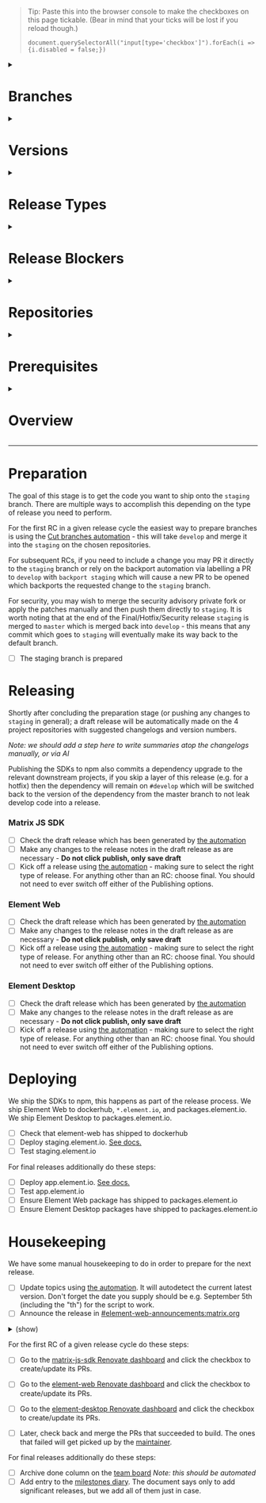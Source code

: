 > Tip: Paste this into the browser console to make the checkboxes on this page tickable. (Bear in mind that your ticks will be lost if you reload though.)
>
> ```
> document.querySelectorAll("input[type='checkbox']").forEach(i => {i.disabled = false;})
> ```

<details><summary><h1>Branches</h1></summary><blockquote>

#### develop

The develop branch holds the very latest and greatest code we have to offer, as such it may be less stable. It corresponds to the develop.element.io CD platform.

#### staging

The staging branch corresponds to the very latest release regardless of whether it is an RC or not. Deployed to staging.element.io manually.

#### master

The master branch is the most stable as it is the very latest non-RC release. Deployed to app.element.io manually.

</blockquote></details>

<details><summary><h1>Versions</h1></summary><blockquote>

The matrix-js-sdk follows semver, most releases will bump the minor version number.
Breaking changes will bump the major version number.
Element Web & Element Desktop do not follow semver and always have matching version numbers. The patch version number is normally incremented for every release.

</blockquote></details>

<details><summary><h1>Release Types</h1></summary><blockquote>

#### Release candidate

A normal release begins with a Release Candidate on the Tick phase of the release cycle,
and may contain as many further RCs as are needed before the Tock phase of cycle.
Each subsequent RC may add additional commits via any of the means of preparation.

A normal release is the most typical run-of-the-mill release,
with at least one RC (Release Candidate) followed by a FINAL release.
The typical cadence for these is every 2 weeks we'll do a new initial RC,
then the following week we'll do that release cycle's FINAL release with sometimes more RCs in between, as needed.

#### Final

A normal release culminates with a Final release on the Tock phase of the cycle.
This may be merely shipping the very latest RC with an adjusted version number,
but can also include (hopefully small) additional changes present on `staging` if they are deemed safe to skip an RC.

### Hotfix / Security

This is an accelerated type of release which sits somewhere between RC and Final.
They tend to contain few patches delta from the previous release but also skip any form of RC
and in the case of Security the patch lands on GitHub only moments prior.
For all intents and purposes they are the same as a Final release but with a different purpose.

</blockquote></details>

<details><summary><h1>Release Blockers</h1></summary><blockquote>

You should become release rabbit on the day after the last full release.
For that week, it's your job to keep an eye on the Releases room and see whether any issues marked `X-Release-Blocker` are opened,
or were already open. You should chase people to fix them, so that on RC day you can make the release.

If release-blocking issues are still open, you need to delay the release until they are fixed or reclassified.

There are two labels for tracking release blockers.

#### X-Release-Blocker

This label applied to an issue means we cannot ship a release affected by the specific issue.
This means we cannot cut branches for an RC but security & hotfix releases may still be fine.

#### X-Upcoming-Release-Blocker

This label applied to an issue means that the next (read: not current) release cycle will be affected by the specific issue.
This label will automagically convert to `X-Release-Blocker` at the conclusion of a full release.

</blockquote></details>

<details><summary><h1>Repositories</h1></summary><blockquote>

This release process revolves around our main repositories:

- [Element Desktop](https://github.com/element-hq/element-desktop/)
- [Element Web](https://github.com/element-hq/element-web/)
- [Matrix JS SDK](https://github.com/matrix-org/matrix-js-sdk/)

We own other repositories, but they have more ad-hoc releases and are not part of the bi-weekly cycle:

- https://github.com/matrix-org/matrix-web-i18n/
- https://github.com/matrix-org/matrix-react-sdk-module-api

</blockquote></details>

<details><summary><h1>Prerequisites</h1></summary><blockquote>

- You must be part of the 2 Releasers GitHub groups:
    - <https://github.com/orgs/element-hq/teams/element-web-releasers>
    - <https://github.com/orgs/matrix-org/teams/element-web-releasers>
- You will need access to the **VPN** ([docs](https://gitlab.matrix.org/new-vector/internal/-/wikis/SRE/Tailscale)) to be able to follow the instructions under Deploy below.
- You will need the ability to **SSH** in to the production machines to be able to follow the instructions under Deploy below. Ensure that your SSH key has a non-empty passphrase, and you registered your SSH key with Ops. Log a ticket at https://github.com/matrix-org/matrix-ansible-private and ask for:
    - Two-factor authentication to be set up on your SSH key. (This is needed to get access to production).
    - SSH access to `horme` (staging.element.io and app.element.io)
    - Permission to sudo on horme as the user `element`
- You need "**jumphost**" configuration in your local `~/.ssh/config`. This should have been set up as part of your onboarding.

</blockquote></details>

<details><summary><h1>Overview</h1></summary><blockquote>

```mermaid
flowchart TD
    P[[Prepare staging branches]]
    P --> R1

    subgraph Releasing
        R1[[Releasing matrix-js-sdk]]
        R2[[Releasing element-web]]
        R3[[Releasing element-desktop]]

        R1 --> R2 --> R3
    end

    R3 --> D1

    subgraph Deploying
        D1[\Deploy staging.element.io/]
        D2[\Check dockerhub/]
        D3[\Deploy app.element.io/]
        D4[\Check desktop package/]

        D1 --> D2 --> D
        D{FINAL?}
        D -->|Yes| D3 --> D4
    end

    D -->|No| H1
    D4 --> H1

    subgraph Housekeeping
        H1[\Update topics/]
        H2[\Announce/]
        H3[\Archive done column/]
        H4[\Add diary entry/]
        H5[\Renovate/]

        H1 --> H2 --> H

        H{FINAL?}
        H -->|Yes| H3 --> H4 --> DONE
        H -->|No| H5
    end

    DONE([You are done!])
    H5 --> DONE
```

</blockquote></details>

---

# Preparation

The goal of this stage is to get the code you want to ship onto the `staging` branch.
There are multiple ways to accomplish this depending on the type of release you need to perform.

For the first RC in a given release cycle the easiest way to prepare branches is using the
[Cut branches automation](https://github.com/element-hq/element-web/actions/workflows/release_prepare.yml) -
this will take `develop` and merge it into the `staging` on the chosen repositories.

For subsequent RCs, if you need to include a change you may PR it directly to the `staging` branch or rely on the
backport automation via labelling a PR to `develop` with `backport staging` which will cause a new PR to be opened
which backports the requested change to the `staging` branch.

For security, you may wish to merge the security advisory private fork or apply the patches manually and then push them directly to `staging`.
It is worth noting that at the end of the Final/Hotfix/Security release `staging` is merged to `master` which is merged back into `develop` -
this means that any commit which goes to `staging` will eventually make its way back to the default branch.

- [ ] The staging branch is prepared

# Releasing

Shortly after concluding the preparation stage (or pushing any changes to `staging` in general);
a draft release will be automatically made on the 4 project repositories with suggested changelogs and version numbers.

_Note: we should add a step here to write summaries atop the changelogs manually, or via AI_

Publishing the SDKs to npm also commits a dependency upgrade to the relevant downstream projects,
if you skip a layer of this release (e.g. for a hotfix) then the dependency will remain on `#develop` which will be
switched back to the version of the dependency from the master branch to not leak develop code into a release.

### Matrix JS SDK

- [ ] Check the draft release which has been generated by [the automation](https://github.com/matrix-org/matrix-js-sdk/actions/workflows/release-drafter.yml)
- [ ] Make any changes to the release notes in the draft release as are necessary - **Do not click publish, only save draft**
- [ ] Kick off a release using [the automation](https://github.com/matrix-org/matrix-js-sdk/actions/workflows/release.yml) - making sure to select the right type of release. For anything other than an RC: choose final. You should not need to ever switch off either of the Publishing options.

### Element Web

- [ ] Check the draft release which has been generated by [the automation](https://github.com/element-hq/element-web/actions/workflows/release-drafter.yml)
- [ ] Make any changes to the release notes in the draft release as are necessary - **Do not click publish, only save draft**
- [ ] Kick off a release using [the automation](https://github.com/element-hq/element-web/actions/workflows/release.yml) - making sure to select the right type of release. For anything other than an RC: choose final. You should not need to ever switch off either of the Publishing options.

### Element Desktop

- [ ] Check the draft release which has been generated by [the automation](https://github.com/element-hq/element-desktop/actions/workflows/release-drafter.yml)
- [ ] Make any changes to the release notes in the draft release as are necessary - **Do not click publish, only save draft**
- [ ] Kick off a release using [the automation](https://github.com/element-hq/element-desktop/actions/workflows/release.yml) - making sure to select the right type of release. For anything other than an RC: choose final. You should not need to ever switch off either of the Publishing options.

# Deploying

We ship the SDKs to npm, this happens as part of the release process.
We ship Element Web to dockerhub, `*.element.io`, and packages.element.io.
We ship Element Desktop to packages.element.io.

- [ ] Check that element-web has shipped to dockerhub
- [ ] Deploy staging.element.io. [See docs.](https://handbook.element.io/books/element-web-team/page/deploying-appstagingelementio)
- [ ] Test staging.element.io

For final releases additionally do these steps:

- [ ] Deploy app.element.io. [See docs.](https://handbook.element.io/books/element-web-team/page/deploying-appstagingelementio)
- [ ] Test app.element.io
- [ ] Ensure Element Web package has shipped to packages.element.io
- [ ] Ensure Element Desktop packages have shipped to packages.element.io

# Housekeeping

We have some manual housekeeping to do in order to prepare for the next release.

- [ ] Update topics using [the automation](https://github.com/element-hq/element-web/actions/workflows/update-topics.yaml). It will autodetect the current latest version. Don't forget the date you supply should be e.g. September 5th (including the "th") for the script to work.
- [ ] Announce the release in [#element-web-announcements:matrix.org](https://matrix.to/#/#element-web-announcements:matrix.org)

<details><summary>(show)</summary>

With wording like:

> Element Web v1.11.24 is here!
>
> This version adds ... and fixes bugs ...
>
> Check it out at app.element.io, in Element Desktop, or from Docker Hub. Changelog and more details at https://github.com/element-hq/element-web/releases/tag/v1.11.24

</details>

For the first RC of a given release cycle do these steps:

- [ ] Go to the [matrix-js-sdk Renovate dashboard](https://github.com/matrix-org/matrix-js-sdk/issues/2406) and click the checkbox to create/update its PRs.

- [ ] Go to the [element-web Renovate dashboard](https://github.com/element-hq/element-web/issues/22941) and click the checkbox to create/update its PRs.

- [ ] Go to the [element-desktop Renovate dashboard](https://github.com/element-hq/element-desktop/issues/465) and click the checkbox to create/update its PRs.

- [ ] Later, check back and merge the PRs that succeeded to build. The ones that failed will get picked up by the [maintainer](https://docs.google.com/document/d/1V5VINWXATMpz9UBw4IKmVVB8aw3CxM0Jt7igtHnDfSk/edit#).

For final releases additionally do these steps:

- [ ] Archive done column on the [team board](https://github.com/orgs/element-hq/projects/67/views/34) _Note: this should be automated_
- [ ] Add entry to the [milestones diary](https://docs.google.com/document/d/1cpRFJdfNCo2Ps6jqzQmatzbYEToSrQpyBug0aP_iwZE/edit#heading=h.6y55fw4t283z). The document says only to add significant releases, but we add all of them just in case.
